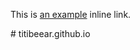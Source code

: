 <p>This is <a href="https://titibeear611513.github.io/titibeear.github.io/">
an example</a> inline link.</p>
# titibeear.github.io
